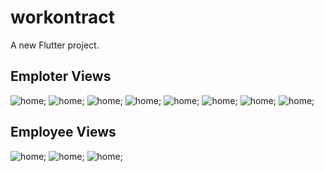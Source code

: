# workontract

A new Flutter project.

## Emploter Views

![home](/Assets/images/home.png);
![home](/Assets/images/1.png);
![home](/Assets/images/2.png);
![home](/Assets/images/3.png);
![home](/Assets/images/4.png);
![home](/Assets/images/5.png);
![home](/Assets/images/6.png);
![home](/Assets/images/7.png);

## Employee Views

![home](/Assets/images/8.png);
![home](/Assets/images/9.png);
![home](/Assets/images/10.png);
